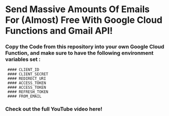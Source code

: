 # Send Massive Amounts Of Emails For (Almost) Free With Google Cloud Functions and Gmail API!

### Copy the Code from this repository into your own Google Cloud Function, and make sure to have the following environment variables set :

     #### CLIENT_ID
     #### CLIENT_SECRET
     #### REDIRECT_URI
     #### ACCESS_TOKEN
     #### ACCESS_TOKEN
     #### REFRESH_TOKEN
     #### FROM_EMAIL
     

### Check out the full YouTube video here! 

